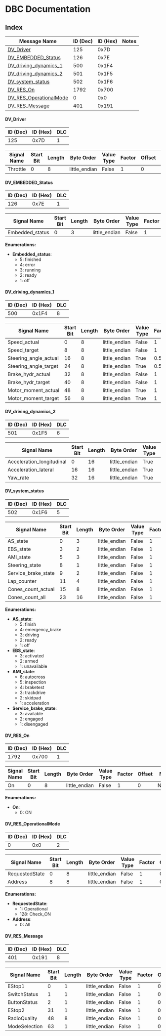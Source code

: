 # DBC Documentation

## Index

| Message Name | ID (Dec) | ID (Hex) | Notes |
|--------------|---------|----------|-------|
| [DV_Driver](#dv_driver) | 125 | 0x7D |  |
| [DV_EMBEDDED_Status](#dv_embedded_status) | 126 | 0x7E |  |
| [DV_driving_dynamics_1](#dv_driving_dynamics_1) | 500 | 0x1F4 |  |
| [DV_driving_dynamics_2](#dv_driving_dynamics_2) | 501 | 0x1F5 |  |
| [DV_system_status](#dv_system_status) | 502 | 0x1F6 |  |
| [DV_RES_On](#dv_res_on) | 1792 | 0x700 |  |
| [DV_RES_OperationalMode](#dv_res_operationalmode) | 0 | 0x0 |  |
| [DV_RES_Message](#dv_res_message) | 401 | 0x191 |  |


#### DV_Driver

| ID (Dec) | ID (Hex) | DLC |
|----------|----------|-----|
| 125 | 0x7D | 1 |

| Signal Name | Start Bit | Length | Byte Order | Value Type | Factor | Offset | Min | Max | Unit | Receiver |
|-------------|-----------|--------|------------|------------|--------|--------|-----|-----|------|----------|
| Throttle | 0 | 8 | little_endian | False | 1 | 0 | -100 | 100 | % | VCU |


#### DV_EMBEDDED_Status

| ID (Dec) | ID (Hex) | DLC |
|----------|----------|-----|
| 126 | 0x7E | 1 |

| Signal Name | Start Bit | Length | Byte Order | Value Type | Factor | Offset | Min | Max | Unit | Receiver |
|-------------|-----------|--------|------------|------------|--------|--------|-----|-----|------|----------|
| Embedded_status | 0 | 3 | little_endian | False | 1 | 0 | 1 | 5 | None | VCU |

**Enumerations:**

- **Embedded_status**:
  - 5: finished
  - 4: error
  - 3: running
  - 2: ready
  - 1: off


#### DV_driving_dynamics_1

| ID (Dec) | ID (Hex) | DLC |
|----------|----------|-----|
| 500 | 0x1F4 | 8 |

| Signal Name | Start Bit | Length | Byte Order | Value Type | Factor | Offset | Min | Max | Unit | Receiver |
|-------------|-----------|--------|------------|------------|--------|--------|-----|-----|------|----------|
| Speed_actual | 0 | 8 | little_endian | False | 1 | 0 | 0 | 255 | km/h | EMBEDDED |
| Speed_target | 8 | 8 | little_endian | False | 1 | 0 | 0 | 255 | km/h | EMBEDDED |
| Steering_angle_actual | 16 | 8 | little_endian | True | 0.5 | 0 | -127 | 127 | Â° | EMBEDDED |
| Steering_angle_target | 24 | 8 | little_endian | True | 0.5 | 0 | -127 | 127 | Â° | EMBEDDED |
| Brake_hydr_actual | 32 | 8 | little_endian | False | 1 | 0 | 0 | 100 | % | EMBEDDED |
| Brake_hydr_target | 40 | 8 | little_endian | False | 1 | 0 | 0 | 100 | % | EMBEDDED |
| Motor_moment_actual | 48 | 8 | little_endian | True | 1 | 0 | -128 | 127 | % | EMBEDDED |
| Motor_moment_target | 56 | 8 | little_endian | True | 1 | 0 | -128 | 127 | % | EMBEDDED |


#### DV_driving_dynamics_2

| ID (Dec) | ID (Hex) | DLC |
|----------|----------|-----|
| 501 | 0x1F5 | 6 |

| Signal Name | Start Bit | Length | Byte Order | Value Type | Factor | Offset | Min | Max | Unit | Receiver |
|-------------|-----------|--------|------------|------------|--------|--------|-----|-----|------|----------|
| Acceleration_longitudinal | 0 | 16 | little_endian | True | 0.0005 | 0 | -16.384 | 16.384 | m/sÂ² | EMBEDDED |
| Acceleration_lateral | 16 | 16 | little_endian | True | 0.0005 | 0 | -16.384 | 16.384 | m/sÂ² | EMBEDDED |
| Yaw_rate | 32 | 16 | little_endian | True | 0.0078125 | 0 | -256 | 256 | Â°/s | EMBEDDED |


#### DV_system_status

| ID (Dec) | ID (Hex) | DLC |
|----------|----------|-----|
| 502 | 0x1F6 | 5 |

| Signal Name | Start Bit | Length | Byte Order | Value Type | Factor | Offset | Min | Max | Unit | Receiver |
|-------------|-----------|--------|------------|------------|--------|--------|-----|-----|------|----------|
| AS_state | 0 | 3 | little_endian | False | 1 | 0 | 0 | 7 | None | EMBEDDED |
| EBS_state | 3 | 2 | little_endian | False | 1 | 0 | 0 | 3 | None | EMBEDDED |
| AMI_state | 5 | 3 | little_endian | False | 1 | 0 | 0 | 7 | None | EMBEDDED |
| Steering_state | 8 | 1 | little_endian | False | 1 | 0 | 0 | 1 | bool | EMBEDDED |
| Service_brake_state | 9 | 2 | little_endian | False | 1 | 0 | 0 | 3 | None | EMBEDDED |
| Lap_counter | 11 | 4 | little_endian | False | 1 | 0 | 0 | 15 | None | EMBEDDED |
| Cones_count_actual | 15 | 8 | little_endian | False | 1 | 0 | 0 | 255 | None | EMBEDDED |
| Cones_count_all | 23 | 16 | little_endian | False | 1 | 0 | 0 | 65535 | None | EMBEDDED |

**Enumerations:**

- **AS_state**:
  - 5: finish
  - 4: emergency_brake
  - 3: driving
  - 2: ready
  - 1: off
- **EBS_state**:
  - 3: activated
  - 2: armed
  - 1: unavailable
- **AMI_state**:
  - 6: autocross
  - 5: inspection
  - 4: braketest
  - 3: trackdrive
  - 2: skidpad
  - 1: acceleration
- **Service_brake_state**:
  - 3: available
  - 2: engaged
  - 1: disengaged


#### DV_RES_On

| ID (Dec) | ID (Hex) | DLC |
|----------|----------|-----|
| 1792 | 0x700 | 1 |

| Signal Name | Start Bit | Length | Byte Order | Value Type | Factor | Offset | Min | Max | Unit | Receiver |
|-------------|-----------|--------|------------|------------|--------|--------|-----|-----|------|----------|
| On | 0 | 8 | little_endian | False | 1 | 0 | None | None | None |  |

**Enumerations:**

- **On**:
  - 0: ON


#### DV_RES_OperationalMode

| ID (Dec) | ID (Hex) | DLC |
|----------|----------|-----|
| 0 | 0x0 | 2 |

| Signal Name | Start Bit | Length | Byte Order | Value Type | Factor | Offset | Min | Max | Unit | Receiver |
|-------------|-----------|--------|------------|------------|--------|--------|-----|-----|------|----------|
| RequestedState | 0 | 8 | little_endian | False | 1 | 0 | None | None | None |  |
| Address | 8 | 8 | little_endian | False | 1 | 0 | None | None | None |  |

**Enumerations:**

- **RequestedState**:
  - 1: Operational
  - 128: Check_ON
- **Address**:
  - 0: All


#### DV_RES_Message

| ID (Dec) | ID (Hex) | DLC |
|----------|----------|-----|
| 401 | 0x191 | 8 |

| Signal Name | Start Bit | Length | Byte Order | Value Type | Factor | Offset | Min | Max | Unit | Receiver |
|-------------|-----------|--------|------------|------------|--------|--------|-----|-----|------|----------|
| EStop1 | 0 | 1 | little_endian | False | 1 | 0 | None | None | None |  |
| SwitchStatus | 1 | 1 | little_endian | False | 1 | 0 | None | None | None |  |
| ButtonStatus | 2 | 1 | little_endian | False | 1 | 0 | None | None | None |  |
| EStop2 | 31 | 1 | little_endian | False | 1 | 0 | None | None | None |  |
| RadioQuality | 48 | 8 | little_endian | False | 1 | 0 | 0 | 100 | % |  |
| ModeSelection | 63 | 1 | little_endian | False | 1 | 0 | None | None | None |  |


